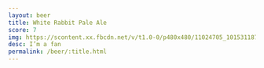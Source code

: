 ```yaml
---
layout: beer
title: White Rabbit Pale Ale
score: 7
img: https://scontent.xx.fbcdn.net/v/t1.0-0/p480x480/11024705_10153118793433745_1941343873752633305_n.jpg?oh=7f2c6075dd73837fb0c8e230443ee738&oe=58D01CE3
desc: I’m a fan
permalink: /beer/:title.html
---
```

